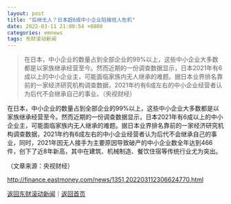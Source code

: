 ```yaml
---
layout: post
title: "后继无人？日本超6成中小企业陷接班人危机"
date: 2022-03-11 21:00:54 +0800
categories: emnews
tags: 东财滚动新闻
---
```

> 在日本，中小企业的数量占到全部企业的99%以上，这些中小企业大多数都是以家族继承经营至今。然而近期的一份调查数据显示，日本2021年有6成以上的中小企业主，可能面临家族内无人继承的难题。据日本业界排名靠前的一家经济研究机构调查数据，2021年约有6成左右的中小企业经营者认为后代不会继承自己的事业。（央视财经）

<p>在日本，中小企业的数量占到全部企业的99%以上，这些中小企业大多数都是以家族继承经营至今。然而近期的一份调查数据显示，日本2021年有6成以上的中小企业主，可能面临家族内无人继承的难题。据日本业界排名靠前的一家经济研究机构调查数据，2021年约有6成左右的中小企业经营者认为后代不会继承自己的事业，同时，2021年因无人接手为主要原因导致破产的中小企业数全年达到466件，创下了近8年新高，其中在建筑、机械制造、餐饮住宿等传统行业尤为突出。 </p><p class="em_media">（文章来源：央视财经）</p>

<http://finance.eastmoney.com/news/1351,202203112306624770.html>

[返回东财滚动新闻](//finews.withounder.com/emnews/)｜[返回首页](//finews.withounder.com/)